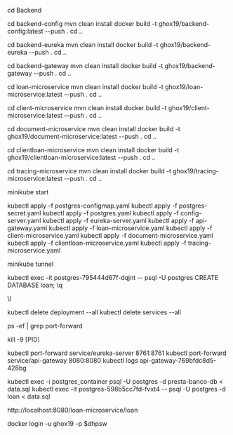 cd Backend

cd backend-config 
mvn clean install 
docker build -t ghox19/backend-config:latest --push . 
cd ..

cd backend-eureka 
mvn clean install 
docker build -t ghox19/backend-eureka --push . 
cd ..

cd backend-gateway 
mvn clean install 
docker build -t ghox19/backend-gateway --push . 
cd ..

cd loan-microservice 
mvn clean install 
docker build -t ghox19/loan-microservice:latest --push .
cd ..

cd client-microservice 
mvn clean install 
docker build -t ghox19/client-microservice:latest --push .
cd ..

cd document-microservice 
mvn clean install 
docker build -t ghox19/document-microservice:latest --push .
cd ..

cd clientloan-microservice 
mvn clean install 
docker build -t ghox19/clientloan-microservice:latest --push .
cd ..

cd tracing-microservice 
mvn clean install 
docker build -t ghox19/tracing-microservice:latest --push .
cd ..

minikube start

kubectl apply -f postgres-configmap.yaml
kubectl apply -f postgres-secret.yaml
kubectl apply -f postgres.yaml
kubectl apply -f config-server.yaml
kubectl apply -f eureka-server.yaml
kubectl apply -f api-gateway.yaml
kubectl apply -f loan-microservice.yaml
kubectl apply -f client-microservice.yaml
kubectl apply -f document-microservice.yaml
kubectl apply -f clientloan-microservice.yaml
kubectl apply -f tracing-microservice.yaml

minikube tunnel

kubectl exec -it postgres-795444d67f-dqjnt -- psql -U postgres
CREATE DATABASE loan;
\q

\l

kubectl delete deployment --all
kubectl delete services --all

ps -ef | grep port-forward

kill -9 [PID]

kubectl port-forward service/eureka-server 8761:8761
kubectl port-forward service/api-gateway 8080:8080 
kubectl logs api-gateway-769bfdc8d5-428bg 

kubectl exec -i postgres_container psql -U postgres -d presta-banco-db < data.sql
kubectl exec -it postgres-598b5cc7fd-fvxt4 -- psql -U postgres -d loan < data.sql

http://localhost:8080/loan-microservice/loan

docker login -u ghox19 -p $dhpsw
